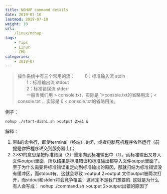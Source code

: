 ```yaml
---
title: NOHUP command details 
date: 2019-07-10
lastmod: 2019-07-10 
weight: 10
url:
    /linux/nohup
tags:
    - Tips  
    - Linux
    - CMD
categories:
    - 2019-07
---
```



>操作系统中有三个常用的流：
>　　0：标准输入流 stdin	
>　　1：标准输出流 stdout	
>　　2：标准错误流 stderr	
>　　一般当我们用 > console.txt，实际是 1>console.txt的省略用法；< console.txt ，实际是 0 < console.txt的省略用法。	
  
例子：   
```
nohup ./start-dishi.sh >output 2>&1 &
```

解释：	

 1. 带&的命令行，即使terminal（终端）关闭，或者电脑死机程序依然运行（前提是你把程序递交到服务器上)； 
 2. 2>&1的意思是把标准错误（2）重定向到标准输出中（1），而标准输出又导入文件output里面，所以结果是标准错误和标准输出都导入文件output里面了。 至于为什么需要将标准错误重定向到标准输出的原因，那就归结为标准错误没有缓冲区，而stdout有。这就会导致 >output 2>output 文件output被两次打开，而stdout和stderr将会竞争覆盖，这肯定不是我门想要的. 这就是为什么有人会写成： nohup ./command.sh >output 2>output出错的原因了
